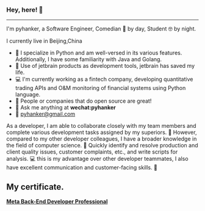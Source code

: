 ### Hey, here! 👋



------

I'm  pyhanker, a Software Engineer, Comedian 🤡 by day, Student 🤓 by night.

I currently live in Beijing,China

- 🧠 I specialize in Python and am well-versed in its various features. Additionally, I have some familiarity with Java and Golang.
- 📌 Use of jetbrain products as development tools, jetbrain has saved my life.
- 💻 I'm currently working as a fintech company, developing quantitative trading APIs and O&M monitoring of financial systems using Python language.
- 💙 People or companies that do open source are great! 
- 💭 Ask me anything at **wechat:pyhanker**
- 📧 pyhanker@gmail.com

As a developer, I am able to collaborate closely with my team members and complete various development tasks assigned by my superiors. 🤝 However, compared to my other developer colleagues, I have a broader knowledge in the field of computer science. 🧠 Quickly identify and resolve production and client quality issues, customer complaints, etc., and write scripts for analysis. 💻 this is my advantage over other developer teammates, I also have excellent communication and customer-facing skills. 💬


## My certificate.

**[Meta Back-End Developer Professional ](https://www.coursera.org/account/accomplishments/specialization/certificate/BCF7SPR5EJEC)**



